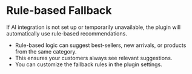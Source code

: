 # Rule-based Fallback

If AI integration is not set up or temporarily unavailable, the plugin will automatically use rule-based recommendations.

- Rule-based logic can suggest best-sellers, new arrivals, or products from the same category.
- This ensures your customers always see relevant suggestions.
- You can customize the fallback rules in the plugin settings.
